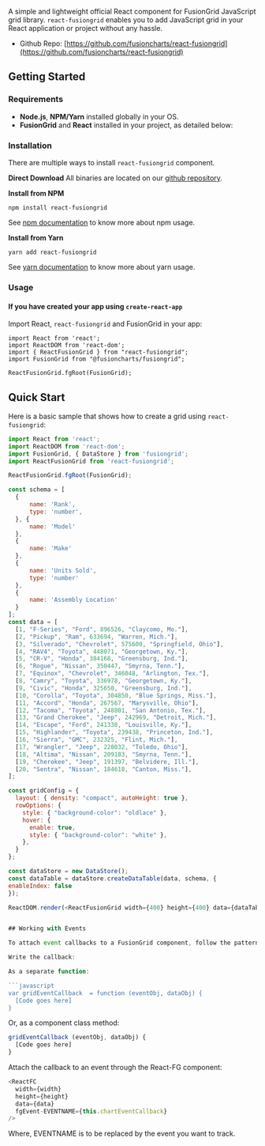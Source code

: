 A simple and lightweight official React component for FusionGrid JavaScript grid library. `react-fusiongrid` enables you to add JavaScript grid in your React application or project without any hassle.

- Github Repo: [https://github.com/fusioncharts/react-fusiongrid](https://github.com/fusioncharts/react-fusiongrid)

## Getting Started

### Requirements

- **Node.js**, **NPM/Yarn** installed globally in your OS.
- **FusionGrid** and **React** installed in your project, as detailed below:

### Installation

There are multiple ways to install `react-fusiongrid` component.

**Direct Download**
All binaries are located on our [github repository](https://github.com/fusioncharts/react-fusiongrid).

**Install from NPM**

```
npm install react-fusiongrid
```

See [npm documentation](https://docs.npmjs.com/) to know more about npm usage.

**Install from Yarn**

```
yarn add react-fusiongrid
```

See [yarn documentation](https://yarnpkg.com/en/docs) to know more about yarn usage.

### Usage

#### If you have created your app using `create-react-app`

Import React, `react-fusiongrid` and FusionGrid in your app:

```
import React from 'react';
import ReactDOM from 'react-dom';
import { ReactFusionGrid } from "react-fusiongrid";
import FusionGrid from "@fusioncharts/fusiongrid";

ReactFusionGrid.fgRoot(FusionGrid);
```

## Quick Start

Here is a basic sample that shows how to create a grid using `react-fusiongrid`:

````javascript
import React from 'react';
import ReactDOM from 'react-dom';
import FusionGrid, { DataStore } from 'fusiongrid';
import ReactFusionGrid from 'react-fusiongrid';

ReactFusionGrid.fgRoot(FusionGrid);

const schema = [
  {
      name: 'Rank',
      type: 'number',
  }, {
      name: 'Model'
  },
  {
      name: 'Make'
  },
  {
      name: 'Units Sold',
      type: 'number'
  },
  {
      name: 'Assembly Location'
  }
];
const data = [
  [1, "F-Series", "Ford", 896526, "Claycomo, Mo."],
  [2, "Pickup", "Ram", 633694, "Warren, Mich."],
  [3, "Silverado", "Chevrolet", 575600, "Springfield, Ohio"],
  [4, "RAV4", "Toyota", 448071, "Georgetown, Ky."],
  [5, "CR-V", "Honda", 384168, "Greensburg, Ind."],
  [6, "Rogue", "Nissan", 350447, "Smyrna, Tenn."],
  [7, "Equinox", "Chevrolet", 346048, "Arlington, Tex."],
  [8, "Camry", "Toyota", 336978, "Georgetown, Ky."],
  [9, "Civic", "Honda", 325650, "Greensburg, Ind."],
  [10, "Corolla", "Toyota", 304850, "Blue Springs, Miss."],
  [11, "Accord", "Honda", 267567, "Marysville, Ohio"],
  [12, "Tacoma", "Toyota", 248801, "San Antonio, Tex."],
  [13, "Grand Cherokee", "Jeep", 242969, "Detroit, Mich."],
  [14, "Escape", "Ford", 241338, "Louisville, Ky."],
  [15, "Highlander", "Toyota", 239438, "Princeton, Ind."],
  [16, "Sierra", "GMC", 232325, "Flint, Mich."],
  [17, "Wrangler", "Jeep", 228032, "Toledo, Ohio"],
  [18, "Altima", "Nissan", 209183, "Smyrna, Tenn."],
  [19, "Cherokee", "Jeep", 191397, "Belvidere, Ill."],
  [20, "Sentra", "Nissan", 184618, "Canton, Miss."],
];

const gridConfig = {
  layout: { density: "compact", autoHeight: true },
  rowOptions: {
    style: { "background-color": "oldlace" },
    hover: {
      enable: true,
      style: { "background-color": "white" },
    },
  }
};

const dataStore = new DataStore();
const dataTable = dataStore.createDataTable(data, schema, {
enableIndex: false
});

ReactDOM.render(<ReactFusionGrid width={400} height={400} data={dataTable} config={gridConfig} />, document.getElementById('root'));


## Working with Events

To attach event callbacks to a FusionGrid component, follow the pattern below.

Write the callback:

As a separate function:

```javascript
var gridEventCallback  = function (eventObj, dataObj) {
  [Code goes here]
}
````

Or, as a component class method:

```javascript
gridEventCallback (eventObj, dataObj) {
  [Code goes here]
}
```

Attach the callback to an event through the React-FG component:

```javascript
<ReactFC
  width={width}
  height={height}
  data={data}
  fgEvent-EVENTNAME={this.chartEventCallback}
/>
```

Where, EVENTNAME is to be replaced by the event you want to track.

